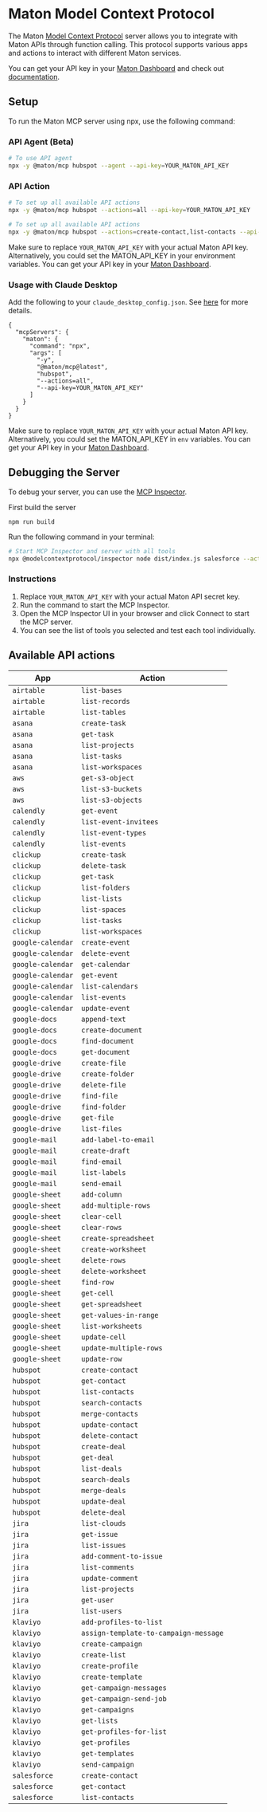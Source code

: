 # Maton Model Context Protocol

The Maton [Model Context Protocol](https://modelcontextprotocol.com/) server allows you to integrate with Maton APIs through function calling. This protocol supports various apps and actions to interact with different Maton services.

You can get your API key in your [Maton Dashboard][api-keys] and check out [documentation][docs].

## Setup

To run the Maton MCP server using npx, use the following command:

### API Agent (Beta)

```bash
# To use API agent
npx -y @maton/mcp hubspot --agent --api-key=YOUR_MATON_API_KEY
```

### API Action

```bash
# To set up all available API actions
npx -y @maton/mcp hubspot --actions=all --api-key=YOUR_MATON_API_KEY

# To set up all available API actions
npx -y @maton/mcp hubspot --actions=create-contact,list-contacts --api-key=YOUR_MATON_API_KEY
```

Make sure to replace `YOUR_MATON_API_KEY` with your actual Maton API key. Alternatively, you could set the MATON_API_KEY in your environment variables. You can get your API key in your [Maton Dashboard][api-keys].

### Usage with Claude Desktop

Add the following to your `claude_desktop_config.json`. See [here](https://modelcontextprotocol.io/quickstart/user) for more details.

```
{
  "mcpServers": {
    "maton": {
      "command": "npx",
      "args": [
        "-y",
        "@maton/mcp@latest",
        "hubspot",
        "--actions=all",
        "--api-key=YOUR_MATON_API_KEY"
      ]
    }
  }
}
```

Make sure to replace `YOUR_MATON_API_KEY` with your actual Maton API key. Alternatively, you could set the MATON_API_KEY in `env` variables. You can get your API key in your [Maton Dashboard][api-keys].

## Debugging the Server

To debug your server, you can use the [MCP Inspector](https://modelcontextprotocol.io/docs/tools/inspector).

First build the server

```
npm run build
```

Run the following command in your terminal:

```bash
# Start MCP Inspector and server with all tools
npx @modelcontextprotocol/inspector node dist/index.js salesforce --actions=all --api-key=YOUR_MATON_API_KEY
```

### Instructions

1. Replace `YOUR_MATON_API_KEY` with your actual Maton API secret key.
2. Run the command to start the MCP Inspector.
3. Open the MCP Inspector UI in your browser and click Connect to start the MCP server.
4. You can see the list of tools you selected and test each tool individually.

## Available API actions

| App               | Action                                |
| ----------------- | ------------------------------------- |
| `airtable`        | `list-bases`                          |
| `airtable`        | `list-records`                        |
| `airtable`        | `list-tables`                         |
| `asana`           | `create-task`                         |
| `asana`           | `get-task`                            |
| `asana`           | `list-projects`                       |
| `asana`           | `list-tasks`                          |
| `asana`           | `list-workspaces`                     |
| `aws`             | `get-s3-object`                       |
| `aws`             | `list-s3-buckets`                     |
| `aws`             | `list-s3-objects`                     |
| `calendly`        | `get-event`                           |
| `calendly`        | `list-event-invitees`                 |
| `calendly`        | `list-event-types`                    |
| `calendly`        | `list-events`                         |
| `clickup`         | `create-task`                         |
| `clickup`         | `delete-task`                         |
| `clickup`         | `get-task`                            |
| `clickup`         | `list-folders`                        |
| `clickup`         | `list-lists`                          |
| `clickup`         | `list-spaces`                         |
| `clickup`         | `list-tasks`                          |
| `clickup`         | `list-workspaces`                     |
| `google-calendar` | `create-event`                        |
| `google-calendar` | `delete-event`                        |
| `google-calendar` | `get-calendar`                        |
| `google-calendar` | `get-event`                           |
| `google-calendar` | `list-calendars`                      |
| `google-calendar` | `list-events`                         |
| `google-calendar` | `update-event`                        |
| `google-docs`     | `append-text`                         |
| `google-docs`     | `create-document`                     |
| `google-docs`     | `find-document`                       |
| `google-docs`     | `get-document`                        |
| `google-drive`    | `create-file`                         |
| `google-drive`    | `create-folder`                       |
| `google-drive`    | `delete-file`                         |
| `google-drive`    | `find-file`                           |
| `google-drive`    | `find-folder`                         |
| `google-drive`    | `get-file`                            |
| `google-drive`    | `list-files`                          |
| `google-mail`     | `add-label-to-email`                  |
| `google-mail`     | `create-draft`                        |
| `google-mail`     | `find-email`                          |
| `google-mail`     | `list-labels`                         |
| `google-mail`     | `send-email`                          |
| `google-sheet`    | `add-column`                          |
| `google-sheet`    | `add-multiple-rows`                   |
| `google-sheet`    | `clear-cell`                          |
| `google-sheet`    | `clear-rows`                          |
| `google-sheet`    | `create-spreadsheet`                  |
| `google-sheet`    | `create-worksheet`                    |
| `google-sheet`    | `delete-rows`                         |
| `google-sheet`    | `delete-worksheet`                    |
| `google-sheet`    | `find-row`                            |
| `google-sheet`    | `get-cell`                            |
| `google-sheet`    | `get-spreadsheet`                     |
| `google-sheet`    | `get-values-in-range`                 |
| `google-sheet`    | `list-worksheets`                     |
| `google-sheet`    | `update-cell`                         |
| `google-sheet`    | `update-multiple-rows`                |
| `google-sheet`    | `update-row`                          |
| `hubspot`         | `create-contact`                      |
| `hubspot`         | `get-contact`                         |
| `hubspot`         | `list-contacts`                       |
| `hubspot`         | `search-contacts`                     |
| `hubspot`         | `merge-contacts`                      |
| `hubspot`         | `update-contact`                      |
| `hubspot`         | `delete-contact`                      |
| `hubspot`         | `create-deal`                         |
| `hubspot`         | `get-deal`                            |
| `hubspot`         | `list-deals`                          |
| `hubspot`         | `search-deals`                        |
| `hubspot`         | `merge-deals`                         |
| `hubspot`         | `update-deal`                         |
| `hubspot`         | `delete-deal`                         |
| `jira`            | `list-clouds`                         |
| `jira`            | `get-issue`                           |
| `jira`            | `list-issues`                         |
| `jira`            | `add-comment-to-issue`                |
| `jira`            | `list-comments`                       |
| `jira`            | `update-comment`                      |
| `jira`            | `list-projects`                       |
| `jira`            | `get-user`                            |
| `jira`            | `list-users`                          |
| `klaviyo`         | `add-profiles-to-list`                |
| `klaviyo`         | `assign-template-to-campaign-message` |
| `klaviyo`         | `create-campaign`                     |
| `klaviyo`         | `create-list`                         |
| `klaviyo`         | `create-profile`                      |
| `klaviyo`         | `create-template`                     |
| `klaviyo`         | `get-campaign-messages`               |
| `klaviyo`         | `get-campaign-send-job`               |
| `klaviyo`         | `get-campaigns`                       |
| `klaviyo`         | `get-lists`                           |
| `klaviyo`         | `get-profiles-for-list`               |
| `klaviyo`         | `get-profiles`                        |
| `klaviyo`         | `get-templates`                       |
| `klaviyo`         | `send-campaign`                       |
| `salesforce`      | `create-contact`                      |
| `salesforce`      | `get-contact`                         |
| `salesforce`      | `list-contacts`                       |

[api-keys]: https://maton.ai/api-keys
[docs]: https://maton.ai/docs/api-reference
